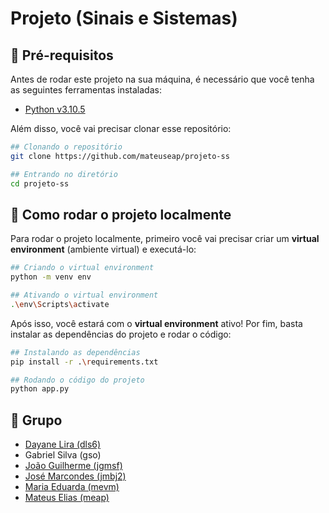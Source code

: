 # Projeto (Sinais e Sistemas)

## 🔧 Pré-requisitos

Antes de rodar este projeto na sua máquina, é necessário que você tenha as seguintes ferramentas instaladas:

- [Python v3.10.5](https://www.python.org/downloads/release/python-3105/)

Além disso, você vai precisar clonar esse repositório:

```bash
## Clonando o repositório
git clone https://github.com/mateuseap/projeto-ss

## Entrando no diretório
cd projeto-ss
```

## 🚀 Como rodar o projeto localmente

Para rodar o projeto localmente, primeiro você vai precisar criar um **virtual environment** (ambiente virtual) e executá-lo:

```bash
## Criando o virtual environment
python -m venv env

## Ativando o virtual environment
.\env\Scripts\activate
```

Após isso, você estará com o **virtual environment** ativo! Por fim, basta instalar as dependências do projeto e rodar o código:

```bash
## Instalando as dependências
pip install -r .\requirements.txt

## Rodando o código do projeto
python app.py
```

## 👥 Grupo

- [Dayane Lira (dls6)](https://github.com/deyenelira)
- Gabriel Silva (gso)
- [João Guilherme (jgmsf)](https://github.com/JoaoGMSF)
- [José Marcondes (jmbj2)](https://github.com/mallocaholic)
- [Maria Eduarda (mevm)](https://github.com/eduardaveras)
- [Mateus Elias (meap)](https://github.com/mateuseap)

